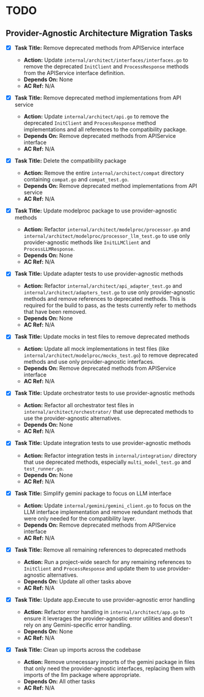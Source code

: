 # TODO

## Provider-Agnostic Architecture Migration Tasks

- [x] **Task Title:** Remove deprecated methods from APIService interface
  - **Action:** Update `internal/architect/interfaces/interfaces.go` to remove the deprecated `InitClient` and `ProcessResponse` methods from the APIService interface definition.
  - **Depends On:** None
  - **AC Ref:** N/A

- [x] **Task Title:** Remove deprecated method implementations from API service
  - **Action:** Update `internal/architect/api.go` to remove the deprecated `InitClient` and `ProcessResponse` method implementations and all references to the compatibility package.
  - **Depends On:** Remove deprecated methods from APIService interface
  - **AC Ref:** N/A

- [x] **Task Title:** Delete the compatibility package
  - **Action:** Remove the entire `internal/architect/compat` directory containing `compat.go` and `compat_test.go`.
  - **Depends On:** Remove deprecated method implementations from API service
  - **AC Ref:** N/A

- [x] **Task Title:** Update modelproc package to use provider-agnostic methods
  - **Action:** Refactor `internal/architect/modelproc/processor.go` and `internal/architect/modelproc/processor_llm_test.go` to use only provider-agnostic methods like `InitLLMClient` and `ProcessLLMResponse`.
  - **Depends On:** None
  - **AC Ref:** N/A

- [x] **Task Title:** Update adapter tests to use provider-agnostic methods
  - **Action:** Refactor `internal/architect/api_adapter_test.go` and `internal/architect/adapters_test.go` to use only provider-agnostic methods and remove references to deprecated methods. This is required for the build to pass, as the tests currently refer to methods that have been removed.
  - **Depends On:** None
  - **AC Ref:** N/A

- [x] **Task Title:** Update mocks in test files to remove deprecated methods
  - **Action:** Update all mock implementations in test files (like `internal/architect/modelproc/mocks_test.go`) to remove deprecated methods and use only provider-agnostic interfaces.
  - **Depends On:** Remove deprecated methods from APIService interface
  - **AC Ref:** N/A

- [x] **Task Title:** Update orchestrator tests to use provider-agnostic methods
  - **Action:** Refactor all orchestrator test files in `internal/architect/orchestrator/` that use deprecated methods to use the provider-agnostic alternatives.
  - **Depends On:** None
  - **AC Ref:** N/A

- [x] **Task Title:** Update integration tests to use provider-agnostic methods
  - **Action:** Refactor integration tests in `internal/integration/` directory that use deprecated methods, especially `multi_model_test.go` and `test_runner.go`.
  - **Depends On:** None
  - **AC Ref:** N/A

- [x] **Task Title:** Simplify gemini package to focus on LLM interface
  - **Action:** Update `internal/gemini/gemini_client.go` to focus on the LLM interface implementation and remove redundant methods that were only needed for the compatibility layer.
  - **Depends On:** Remove deprecated methods from APIService interface
  - **AC Ref:** N/A

- [x] **Task Title:** Remove all remaining references to deprecated methods
  - **Action:** Run a project-wide search for any remaining references to `InitClient` and `ProcessResponse` and update them to use provider-agnostic alternatives.
  - **Depends On:** Update all other tasks above
  - **AC Ref:** N/A

- [x] **Task Title:** Update app.Execute to use provider-agnostic error handling
  - **Action:** Refactor error handling in `internal/architect/app.go` to ensure it leverages the provider-agnostic error utilities and doesn't rely on any Gemini-specific error handling.
  - **Depends On:** None
  - **AC Ref:** N/A

- [x] **Task Title:** Clean up imports across the codebase
  - **Action:** Remove unnecessary imports of the gemini package in files that only need the provider-agnostic interfaces, replacing them with imports of the llm package where appropriate.
  - **Depends On:** All other tasks
  - **AC Ref:** N/A
